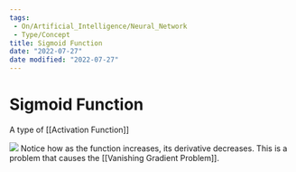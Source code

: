 ```yaml
---
tags:
 - On/Artificial_Intelligence/Neural_Network
 - Type/Concept
title: Sigmoid Function
date: "2022-07-27"
date modified: "2022-07-27"
---
```


# Sigmoid Function
A type of [[Activation Function]]

![](https://i.imgur.com/LH1XCg0.png)
Notice how as the function increases, its derivative decreases. This is a problem that causes the [[Vanishing Gradient Problem]].